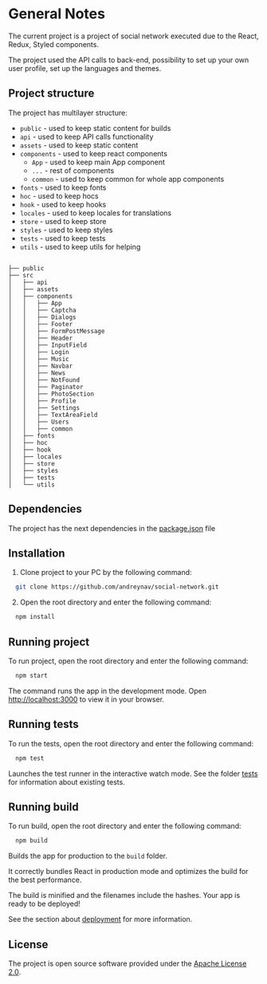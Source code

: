 # General Notes

The current project is a project of social network executed due to the React, Redux, Styled components.

The project used the API calls to back-end, possibility to set up your own user profile, set up the languages and themes.

## Project structure

The project has multilayer structure:

- `public` - used to keep static content for builds
- `api` - used to keep API calls functionality
- `assets` - used to keep static content
- `components` - used to keep react components
  - `App` - used to keep main App component
  - `...` - rest of components
  - `common` - used to keep common for whole app components
- `fonts` - used to keep fonts
- `hoc` - used to keep hocs
- `hook` - used to keep hooks
- `locales` - used to keep locales for translations
- `store` - used to keep store
- `styles` - used to keep styles
- `tests` - used to keep tests
- `utils` - used to keep utils for helping

```

├── public
├── src
│   ├── api
│   ├── assets
│   ├── components
│   │   ├── App
│   │   ├── Captcha
│   │   ├── Dialogs
│   │   ├── Footer
│   │   ├── FormPostMessage
│   │   ├── Header
│   │   ├── InputField
│   │   ├── Login
│   │   ├── Music
│   │   ├── Navbar
│   │   ├── News
│   │   ├── NotFound
│   │   ├── Paginator
│   │   ├── PhotoSection
│   │   ├── Profile
│   │   ├── Settings
│   │   ├── TextAreaField
│   │   ├── Users
│   │   ├── common
│   ├── fonts
│   ├── hoc
│   ├── hook
│   ├── locales
│   ├── store
│   ├── styles
│   ├── tests
│   └── utils
```

## Dependencies

The project has the next dependencies in the [package.json](package.json) file

## Installation

1. Clone project to your PC by the following command:

```bash
  git clone https://github.com/andreynav/social-network.git
```

2. Open the root directory and enter the following command:

```bash
  npm install
```

## Running project

To run project, open the root directory and enter the following command:

```bash
  npm start
```

The command runs the app in the development mode.
Open [http://localhost:3000](http://localhost:3000) to view it in your browser.

## Running tests

To run the tests, open the root directory and enter the following command:

```bash
  npm test
```

Launches the test runner in the interactive watch mode.
See the folder [tests](src/tests) for information about existing tests.

## Running build

To run build, open the root directory and enter the following command:

```bash
  npm build
```

Builds the app for production to the `build` folder.

It correctly bundles React in production mode and optimizes the build for the best performance.

The build is minified and the filenames include the hashes.
Your app is ready to be deployed!

See the section about [deployment](https://facebook.github.io/create-react-app/docs/deployment) for more information.

## License

The project is open source software provided under the [Apache License 2.0](LICENSE.md).
